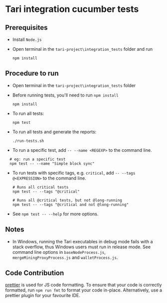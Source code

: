 # Tari integration cucumber tests

## Prerequisites

- Install `Node.js`

- Open terminal in the `tari-project\integration_tests` folder and run
  ```
  npm install
  ```

## Procedure to run

- Open terminal in the `tari-project\integration_tests` folder

- Before running tests, you'll need to run `npm install`

  ```
  npm install
  ```

- To run all tests:

  ```
  npm test
  ```

- To run all tests and generate the reports:

  ```
  ./run-tests.sh
  ```

- To run a specific test, add `-- --name <REGEXP>` to the command line.

```shell
  # eg: run a specific test
  npm test -- --name "Simple block sync"
```

- To run tests with specific tags, e.g. `critical`, add `-- --tags @<EXPRESSION>` to the command line.

  ```shell
  # Runs all critical tests
  npm test -- --tags "@critical"

  # Runs all @critical tests, but not @long-running
  npm test -- --tags "@critical and not @long-running"
  ```

- See `npm test -- --help` for more options.

## Notes

- In Windows, running the Tari executables in debug mode fails with a stack overflow, thus Windows users must
  run in release mode. See command line options in `baseNodeProcess.js`, `mergeMiningProxyProcess.js`
  and `walletProcess.js`.

## Code Contribution

[prettier](https://prettier.io/) is used for JS code formatting. To ensure that your code is correctly
formatted, run `npm run fmt` to format your code in-place. Alternatively, use a prettier plugin for your favourite IDE.
